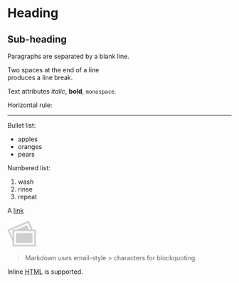 # Heading

## Sub-heading

Paragraphs are separated
by a blank line.

Two spaces at the end of a line  
produces a line break.

Text attributes _italic_, 
**bold**, `monospace`.

Horizontal rule:

---

Bullet list:

  * apples
  * oranges
  * pears



Numbered list:

  1. wash
  2. rinse
  3. repeat



A [link](http://example.com)

![Image](Icon-pictures.png)

> Markdown uses email-style > characters for blockquoting.

Inline <abbr title="Hypertext Markup Language">HTML</abbr> is supported.